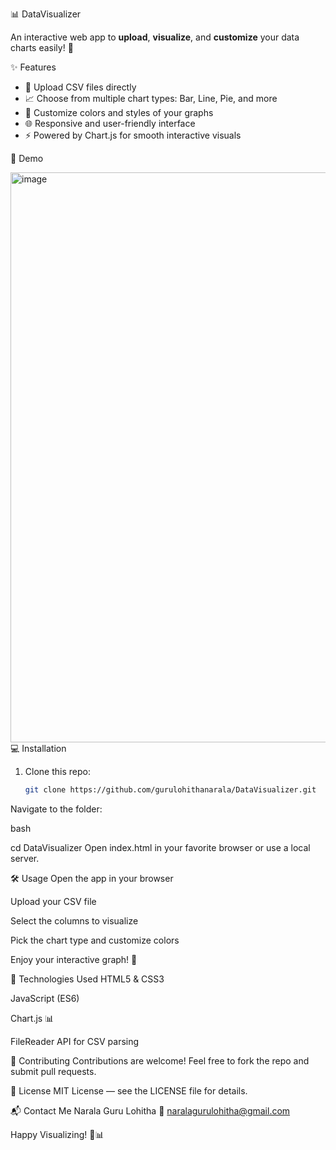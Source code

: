 📊 DataVisualizer

An interactive web app to **upload**, **visualize**, and **customize** your data charts easily! 🎉

✨ Features

- 📁 Upload CSV files directly  
- 📈 Choose from multiple chart types: Bar, Line, Pie, and more  
- 🎨 Customize colors and styles of your graphs  
- 🌐 Responsive and user-friendly interface  
- ⚡ Powered by Chart.js for smooth interactive visuals

🚀 Demo

<img width="1876" height="912" alt="image" src="https://github.com/user-attachments/assets/52e69a0c-bc43-43e3-b9ab-14f009fd9a43" />
 💻 Installation

1. Clone this repo:  
   ```bash
   git clone https://github.com/gurulohithanarala/DataVisualizer.git
Navigate to the folder:

bash

cd DataVisualizer
Open index.html in your favorite browser or use a local server.

🛠 Usage
Open the app in your browser

Upload your CSV file

Select the columns to visualize

Pick the chart type and customize colors

Enjoy your interactive graph! 🎉

🧰 Technologies Used
HTML5 & CSS3

JavaScript (ES6)

Chart.js 📊

FileReader API for CSV parsing

🤝 Contributing
Contributions are welcome!
Feel free to fork the repo and submit pull requests.

📄 License
MIT License — see the LICENSE file for details.

📬 Contact Me
Narala Guru Lohitha
📧 naralagurulohitha@gmail.com

Happy Visualizing! 🚀📊

